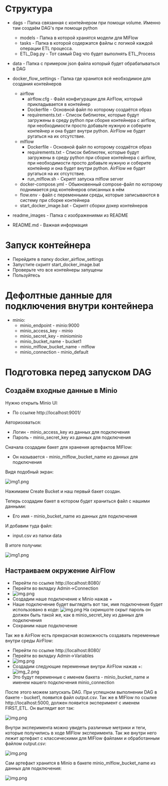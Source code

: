 # Структура

+ dags - Папка связанная с контейнером при помощи volume. Именно там создаём DAG's при помощи python
  + models - Папка в которой хранятся модели для MlFlow
  + tasks - Папка в которой содержатся файлы с логикой каждой операции ETL процесса.
  + ETL_Dag.py - Тот самый Dag что будет выполнять ETL_Process

+ data - Папка с примером json файла который будет обрабатываться в DAG
+ docker_flow_settings - Папка где хранится всё необходимое для создания контейнеров
  + airflow
    + airflow.cfg - Файл конфигурации для AirFlow, который прикладывается в контейнер
    + Dockerfile - Основной файл по которому создаётся образ
    + requirements.txt - Список библиотек, которые будут загружены в среду python при сборке контейнера с airflow, при
      необходимости просто добавьте нужную и соберите контейнер и она будет внутри python. AirFlow не будет ругаться на
      их отсутствие.
  + mlflow
    + Dockerfile - Основной файл по которому создаётся образ
    + requirements.txt - Список библиотек, которые будут загружены в среду python при сборке контейнера с airflow, при
      необходимости просто добавьте нужную и соберите контейнер и она будет внутри python. AirFlow не будет ругаться на
      их отсутствие.
    + run_mlflow.sh - Скрипт запуска mlflow server
  + docker-compose.yml - Обыкновенный compose-файл по которому поднимается ряд контейнеров описанных в нём
  + flow.env - файл с переменными среды, которые записываются в систему при сборке контейнера
  + start_docker_image.bat - Скрипт сборки докер контейнеров
+ readme_images - Папка с изображениями из README
+ README.md - Важная информация

# Запуск контейнера

* Перейдите в папку docker_airflow_settings
* Запустите скрипт start_docker_image.bat
* Проверьте что все контейнеры запущены
* Пользуйтесь

# Дефолтные данные для подключения внутри контейнера

+ minio:
    + minio_endpoint - minio:9000
    + minio_access_key - minio
    + minio_secret_key - miniominio
    + minio_bucket_name - bucket1
    + minio_mlflow_bucket_name - mlflow
    + minio_connection - minio_default

# Подготовка перед запуском DAG

## Создаём входные данные в Minio
Нужно открыть Minio UI:

* По ссылке http://localhost:9001/

Авторизоваться:

* Логин - minio_access_key из данных для подключения
* Пароль - minio_secret_key из данных для подключения

Сначала создадим бакет для хранения артефактов MlFlow:

* Он называется - minio_mlflow_bucket_name из данных для подключения

Видя подобный экран:

![img1.png](readme_images/MlFlowMinioBucket.png)

Нажимаем Create Bucket и наш первый бакет создан.


Теперь создадим бакет в котором будет храниться файл с нашими данными:

* Его имя - minio_bucket_name из данных для подключения

И добавим туда файл:

* input.csv из папки data

В итоге получим:

![img1.png](readme_images/MinioBucket.png)

## Настраиваем окружение AirFlow

* Перейти по ссылке http://localhost:8080/
* Перейти во вкладку Admin->Connection
* ![img.png](readme_images/ConnectionAirFlow.png)
* Создадим наше подключение к Minio нажав +
* Наше подключение будет выглядеть вот так, имя подключения будет использовано в коде:
![img.png](readme_images/MinioConnectionAirFlow.png)
  На скриншоте скрыт пароль он должен быть такой же, как в minio_secret_key из данных для подключения
* Сохраним наше подключение

Так же в AirFlow есть прекрасная возможность создавать переменные внутри среды AirFlow:

* Перейти по ссылке http://localhost:8080/
* Перейти во вкладку Admin->Variables
* ![img.png](readme_images/VariablesAirFlow.png)
* Создадим следующие переменные внутри AirFlow нажав +:
  ![img_2.png](readme_images/MinioVariablesAirFlow.png)
* Это будут переменные с именем бакета - minio_bucket_name и именем нашего подключения minio_connection

После этого можем запускать DAG. 
При успешном выполнении DAG в бакете - bucket1, появится файл output.csv.
Так же в MlFlow по ссылке http://localhost:5000, должен появится эксперимент c именем FIRST_ETL. 
Он выглядит вот так:

![img.png](readme_images/MlFlowResult.png)

Внутри эксперимента можно увидеть различные метрики и теги, которые получились в ходе MlFlow эксперимента.
Так же внутри него лежит артефакт с классическими для MlFlow файлами и обработанным файлом output.csv:

![img.png](readme_images/MlFlowExperimentExample.png)

Сам артефакт хранится в Minio в бакете minio_mlflow_bucket_name из данных для подключения:

![img.png](readme_images/MinioMlflowExperiment.png)